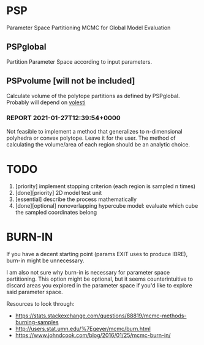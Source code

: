 # PSP

Parameter Space Partitioning MCMC for Global Model Evaluation

## PSPglobal

Partition Parameter Space according to input parameters.

## PSPvolume [will not be included]

Calculate volume of the polytope partitions as defined by PSPglobal.
Probably will depend on [volesti](https://cran.r-project.org/web/packages/volesti/index.html)

### REPORT 2021-01-27T12:39:54+0000

Not feasible to implement a method that generalizes to n-dimensional polyhedra
or convex polytope. Leave it for the user. The method of calculating the
volume/area of each region should be an analytic choice.

# TODO

1. [priority] implement stopping criterion (each region is sampled n times)
2. [done][priority] 2D model test unit
3. [essential] describe the process mathematically
4. [done][optional] nonoverlapping hypercube model: evaluate which cube the sampled coordinates belong

# BURN-IN

If you have a decent starting point (params EXIT uses to produce IBRE),
burn-in might be unnecessary.

I am also not sure why burn-in is necessary for parameter space partitioning.
This option might be optional, but it seems counterintuitive to discard areas
you explored in the parameter space if you'd like to explore said parameter
space.

Resources to look through:
* https://stats.stackexchange.com/questions/88819/mcmc-methods-burning-samples
* http://users.stat.umn.edu/%7Egeyer/mcmc/burn.html
* https://www.johndcook.com/blog/2016/01/25/mcmc-burn-in/
